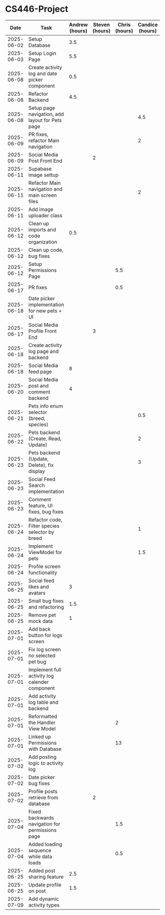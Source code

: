 # CS446-Project

| Date       | Task                                            | Andrew (hours) | Steven (hours) | Chris (hours) | Candice (hours) | Bowen (hours) | Ashwin (hours) |
|------------|-------------------------------------------------|----------------|----------------|---------------|-----------------|---------------|----------------|
| 2025-06-02 | Setup Database                                  | 3.5            |                |               |                 |               |                |
| 2025-06-03 | Setup Login Page                                | 5.5            |                |               |                 | 0.5           |                |
| 2025-06-08 | Create activity log and date picker component   | 0.5            |                |               |                 | 5.5           |                |
| 2025-06-08 | Refactor Backend                                | 4.5            |                |               |                 | 0.5           |                |
| 2025-06-08 | Setup page navigation, add layout for Pets page |                |                |               | 4.5             |               |                |
| 2025-06-09 | PR fixes, refactor Main navigation              |                |                |               | 2               |               |                |
| 2025-06-09 | Social Media Post Front End                     |                | 2              |               |                 |               |                |
| 2025-06-11 | Supabase image settup                           |                |                |               |                 |               | 2              |
| 2025-06-11 | Refactor Main navigation and main screen files  |                |                |               | 2               |               |                |
| 2025-06-11 | Add image uploader class                        |                |                |               |                 |               | 4              |
| 2025-06-12 | Clean up imports and code organization          | 0.5            |                |               |                 |               |                |
| 2025-06-12 | Clean up code, bug fixes                        |                |                |               |                 |               | 1              |
| 2025-06-12 | Setup Permissions Page                          |                |                | 5.5           |                 |               |                |
| 2025-06-17 | PR fixes                                        |                |                | 0.5           |                 |               |                |
| 2025-06-18 | Date picker implementation for new pets + UI    |                |                |               |                 |               | 4              |
| 2025-06-17 | Social Media Profile Front End                  |                | 3              |               |                 |               |                |
| 2025-06-18 | Create activity log page and backend            |                |                |               |                 | 7             |                |
| 2025-06-18 | Social Media feed page                          | 8              |                |               |                 |               |                |
| 2025-06-20 | Social Media post and comment backend           | 4              |                |               |                 |               |                |
| 2025-06-21 | Pets info enum selector (breed, species)        |                |                |               | 0.5             |               |                |
| 2025-06-22 | Pets backend (Create, Read, Update)             |                |                |               | 2               |               |                |
| 2025-06-23 | Pets backend (Update, Delete), fix display      |                |                |               | 3               |               |                |
| 2025-06-23 | Social Feed Search implementation               |                |                |               |                 |               | 3.5            |
| 2025-06-23 | Comment feature, UI fixes, bug fixes            |                |                |               |                 |               | 2.5            |
| 2025-06-24 | Refactor code, Filter species selector by breed |                |                |               | 1               |               |                |
| 2025-06-24 | Implement ViewModel for pets                    |                |                |               | 1.5             |               |                |
| 2025-06-24 | Profile screen functionality                    |                |                |               |                 |               | 1              |
| 2025-06-25 | Social feed likes and avatars                   | 3              |                |               |                 |               |                |
| 2025-06-25 | Small bug fixes and refactoring                 | 1.5            |                |               |                 |               |                |
| 2025-06-25 | Remove pet mock data                            | 1              |                |               |                 |               |                |
| 2025-07-01 | Add back button for logs screen                 |                |                |               |                 | 1             |                |
| 2025-07-01 | Fix log screen no selected pet bug              |                |                |               |                 | 0.5           |                |
| 2025-07-01 | Implement full activity log calender component  |                |                |               |                 |               | 6.5            |
| 2025-07-01 | Add activity log table and backend              |                |                |               |                 | 3             |                |
| 2025-07-01 | Reformatted the Handler View Model              |                |                | 2             |                 |               |                |                
| 2025-07-01 | Linked up Permissions with Database             |                |                | 13            |                 |               |                |
| 2025-07-02 | Add posting logic to activity log               |                |                |               |                 | 4             |                |
| 2025-07-02 | Date picker bug fixes                           |                |                |               |                 |               | 1              |
| 2025-07-02 | Profile posts retrieve from database            |                | 2              |               |                 |               |                |
| 2025-07-04 | Fixed backwards navigation for permissions page |                |                | 1.5           |                 |               |                |
| 2025-07-04 | Added loading sequence while data loads         |                |                | 0.5           |                 |               |                |
| 2025-06-25 | Added post sharing feature                      | 2.5            |                |               |                 |               |                |
| 2025-06-25 | Update profile on post                          | 1.5            |                |               |                 |               |                |
| 2025-07-09 | Add dynamic activity types                      |                |                |               |                 | 6             |                |